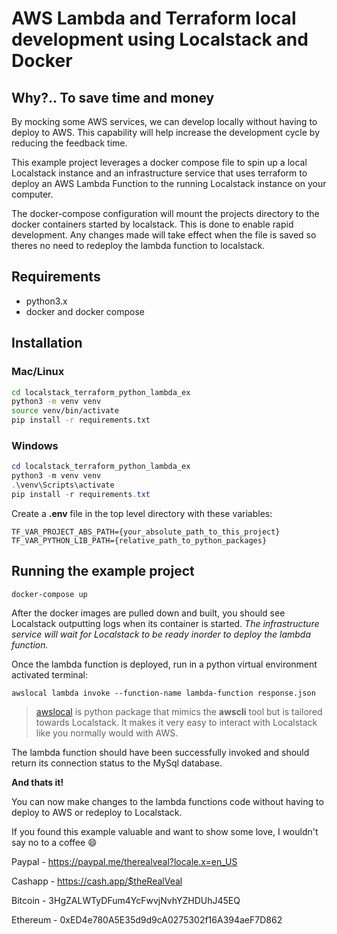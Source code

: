 
# AWS Lambda and Terraform local development using Localstack and Docker

## Why?.. To save time and money

By mocking some AWS services, we can develop locally without having to deploy to AWS. This capability will help increase the development cycle by reducing the feedback time.

This example project leverages a docker compose file to spin up a local Localstack instance and an infrastructure service that uses terraform to deploy an AWS Lambda Function to the running Localstack instance on your computer.

The docker-compose configuration will mount the projects directory to the docker containers started by localstack. This is done to enable rapid development. Any changes made will take effect when the file is saved so theres no need to redeploy the lambda function to localstack.

## Requirements
  * python3.x
  * docker and docker compose

## Installation

### Mac/Linux 
``` bash
cd localstack_terraform_python_lambda_ex
python3 -m venv venv
source venv/bin/activate
pip install -r requirements.txt
```

### Windows
``` powershell
cd localstack_terraform_python_lambda_ex
python3 -m venv venv
.\venv\Scripts\activate
pip install -r requirements.txt
```

Create a **.env** file in the top level directory with these variables:
```
TF_VAR_PROJECT_ABS_PATH={your_absolute_path_to_this_project}
TF_VAR_PYTHON_LIB_PATH={relative_path_to_python_packages}
```

## Running the example project
```
docker-compose up
```

After the docker images are pulled down and built, you should see Localstack outputting logs when its container is started. *The infrastructure service will wait for Localstack to be ready inorder to deploy the lambda function.* 

Once the lambda function is deployed, run in a python virtual environment activated terminal:
```
awslocal lambda invoke --function-name lambda-function response.json
```
>[awslocal](https://github.com/localstack/awscli-local) is python package that mimics the **awscli** tool but is tailored towards Localstack. It makes it very easy to interact with Localstack like you normally would with AWS.

The lambda function should have been successfully invoked and should return its connection status to the MySql database.

**And thats it!**

You can now make changes to the lambda functions code without having to deploy to AWS or redeploy to Localstack. 

If you found this example valuable and want to show some love, I wouldn't say no to a coffee 😄

Paypal - 
https://paypal.me/therealveal?locale.x=en_US

Cashapp - https://cash.app/$theRealVeal

Bitcoin - 3HgZALWTyDFum4YcFwvjNvhYZHDUhJ45EQ

Ethereum - 0xED4e780A5E35d9d9cA0275302f16A394aeF7D862
